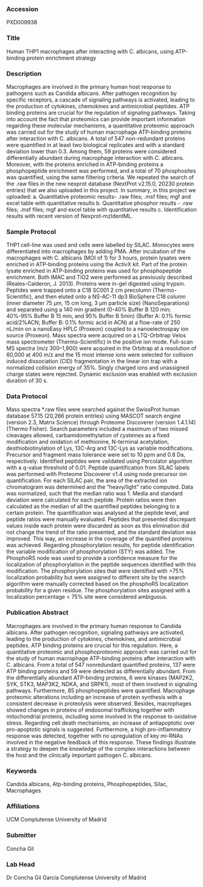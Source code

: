### Accession
PXD009938

### Title
Human THP1 macrophages after interacting with C. albicans, using ATP-binding protein enrichment strategy

### Description
Macrophages are involved in the primary human host response to pathogens such as Candida albicans. After pathogen recognition by specific receptors, a cascade of signaling pathways is activated, leading to the production of cytokines, chemokines and antimicrobial peptides. ATP binding proteins are crucial for the regulation of signaling pathways. Taking into account the fact that proteomics can provide important information regarding these molecular mechanisms, a quantitative proteomic approach was carried out for the study of human macrophage ATP-binding proteins after interaction with C. albicans. A total of 547 non-redundant proteins were quantified in at least two biological replicates and with a standard deviation lower than 0.3. Among them, 59 proteins were considered differentially abundant during macrophage interaction with C. albicans. Moreover, with the proteins enriched in ATP-binding proteins a phosphopeptide enrichment was performed, and a total of 70 phosphosites was quantified, using the same filtering criteria.  We repeated the search of the .raw files in the new nexprot database (NextProt v2.15.0, 20230 protein entries) that we also uploaded in this project.  In summary, in this project we uploaded:   a. Quantitative proteomic results- .raw files; .msf files; mgf and excel table with quantitative results b. Quantitative phosphor results - .raw files; .msf files; mgf and excel table with quantitative results c. Identification results with recent version of Nexprot-mzIdentML.

### Sample Protocol
THP1 cell-line was used and cells were labelled by SILAC. Monocytes were differentiated into macrophages by adding PMA. After incubation of the macrophages with C. albicans (MOI of 1) for 3 hours, protein lysates were enriched in ATP-binding proteins using the ActivX kit. Part of the protein lysate enriched in ATP-binding proteins was used for phosphopeptide enrichment. Both IMAC and TiO2 were performed as previously described (Reales-Calderon, J. 2013). Proteins were in-gel digested using trypsin. Peptides were trapped onto a C18 SC001 2 cm precolumn (Thermo-Scientific), and then eluted onto a NS-AC-11 dp3 BioSphere C18 column (inner diameter 75 μm, 15 cm long, 3 μm particle size) (NanoSeparations) and separated using a 140 min gradient (0-40% Buffer B 120 min; 40%-95% Buffer B 15 min, and 95% Buffer B 5min) (Buffer A: 0.1% formic acid/2%ACN; Buffer B: 0.1% formic acid in ACN) at a flow-rate of 250 nL/min on a nanoEasy HPLC (Proxeon) coupled to a nanoelectrospay ion source (Proxeon). Mass spectra were acquired on a LTQ-Orbitrap Velos mass spectrometer (Thermo-Scientific) in the positive ion mode. Full-scan MS spectra (m/z 300–1,900) were acquired in the Orbitrap at a resolution of 60,000 at 400 m/z and the 15 most intense ions were selected for collision induced dissociation (CID) fragmentation in the linear ion trap with a normalized collision energy of 35%. Singly charged ions and unassigned charge states were rejected. Dynamic exclusion was enabled with exclusion duration of 30 s.

### Data Protocol
Mass spectra *.raw files were searched against the SwissProt human database 57.15 (20,266 protein entries) using MASCOT search engine (version 2.3, Matrix Science) through Proteome Discoverer (version 1.4.1.14) (Thermo Fisher). Search parameters included a maximum of two missed cleavages allowed, carbamidomethylation of cysteines as a fixed modification and oxidation of methionine, N-terminal acetylation, desthiobiotinylation of Lys, 13C-Arg and 13C-Lys as variable modifications. Precursor and fragment mass tolerance were set to 10 ppm and 0.8 Da, respectively. Identified peptides were validated using Percolator algorithm with a q-value threshold of 0.01.  Peptide quantification from SILAC labels was performed with Proteome Discoverer v1.4 using node precursor ion quantification. For each SILAC pair, the area of the extracted ion chromatogram was determined and the “heavy/light” ratio computed. Data was normalized, such that the median ratio was 1. Media and standard deviation were calculated for each peptide. Protein ratios were then calculated as the median of all the quantified peptides belonging to a certain protein. The quantification was analysed at the peptide level, and peptide ratios were manually evaluated. Peptides that presented discrepant values inside each protein were discarded as soon as this elimination did not change the trend of the ratio presented, and the standard deviation was improved. This way, an increase in the coverage of the quantified proteins was achieved. Regarding phosphorylation results, for peptide identification the variable modification of phosphorylation (STY) was added. The PhosphoRS node was used to provide a confidence measure for the localization of phosphorylation in the peptide sequences identified with this modification. The phosphorylation sites that were identified with >75% localization probability but were assigned to different site by the search algorithm were manually corrected based on the phosphoRS localization probability for a given residue. The phosphorylation sites assigned with a localization percentage < 75% site were considered ambiguous.

### Publication Abstract
Macrophages are involved in the primary human response to Candida albicans. After pathogen recognition, signaling pathways are activated, leading to the production of cytokines, chemokines, and antimicrobial peptides. ATP binding proteins are crucial for this regulation. Here, a quantitative proteomic and phosphoproteomic approach was carried out for the study of human macrophage ATP-binding proteins after interaction with C.&#xa0;albicans. From a total of 547 nonredundant quantified proteins, 137 were ATP binding proteins and 59 were detected as differentially abundant. From the differentially abundant ATP-binding proteins, 6 were kinases (MAP2K2, SYK, STK3, MAP3K2, NDKA, and SRPK1), most of them involved in signaling pathways. Furthermore, 85 phosphopeptides were quantified. Macrophage proteomic alterations including an increase of protein synthesis with a consistent decrease in proteolysis were observed. Besides, macrophages showed changes in proteins of endosomal trafficking together with mitochondrial proteins, including some involved in the response to oxidative stress. Regarding cell death mechanisms, an increase of antiapoptotic over pro-apoptotic signals is suggested. Furthermore, a high pro-inflammatory response was detected, together with no upregulation of key mi-RNAs involved in the negative feedback of this response. These findings illustrate a strategy to deepen the knowledge of the complex interactions between the host and the clinically important pathogen C.&#xa0;albicans.

### Keywords
Candida albicans, Atp-binding proteins, Phosphopeptides, Silac, Macrophages

### Affiliations
UCM
Complutense University of Madrid

### Submitter
Concha Gil

### Lab Head
Dr Concha Gil Garcia
Complutense University of Madrid


